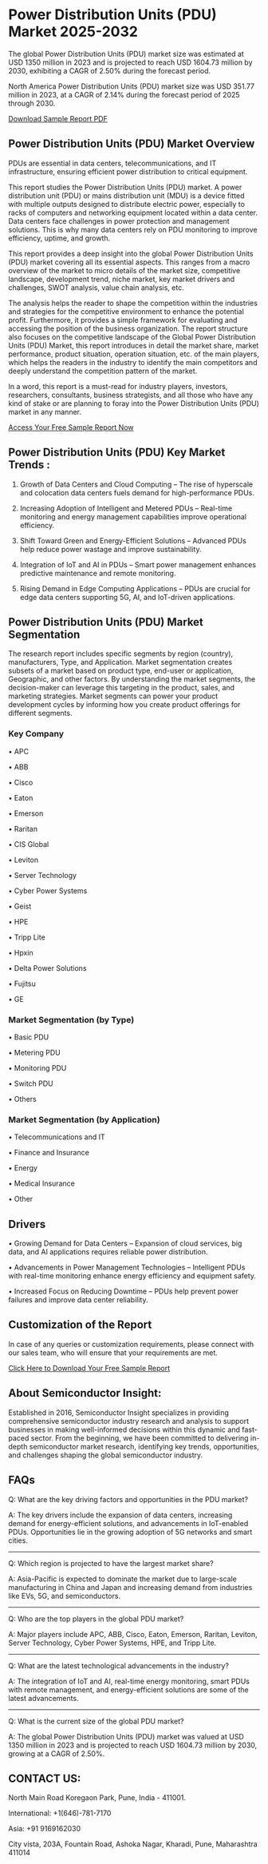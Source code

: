 <h1>Power Distribution Units (PDU) Market 2025-2032</h1>

The global Power Distribution Units (PDU) market size was estimated at USD 1350 million in 2023 and is projected to reach USD 1604.73 million by 2030, exhibiting a CAGR of 2.50% during the forecast period.

North America Power Distribution Units (PDU) market size was USD 351.77 million in 2023, at a CAGR of 2.14% during the forecast period of 2025 through 2030.

[Download Sample Report PDF
](https://semiconductorinsight.com/download-sample-report/?product_id=82391)

<h2>Power Distribution Units (PDU) Market Overview</h2>

PDUs are essential in data centers, telecommunications, and IT infrastructure, ensuring efficient power distribution to critical equipment.

This report studies the Power Distribution Units (PDU) market. A power distribution unit (PDU) or mains distribution unit (MDU) is a device fitted with multiple outputs designed to distribute electric power, especially to racks of computers and networking equipment located within a data center. Data centers face challenges in power protection and management solutions. This is why many data centers rely on PDU monitoring to improve efficiency, uptime, and growth.

This report provides a deep insight into the global Power Distribution Units (PDU) market covering all its essential aspects. This ranges from a macro overview of the market to micro details of the market size, competitive landscape, development trend, niche market, key market drivers and challenges, SWOT analysis, value chain analysis, etc.

The analysis helps the reader to shape the competition within the industries and strategies for the competitive environment to enhance the potential profit. Furthermore, it provides a simple framework for evaluating and accessing the position of the business organization. The report structure also focuses on the competitive landscape of the Global Power Distribution Units (PDU) Market, this report introduces in detail the market share, market performance, product situation, operation situation, etc. of the main players, which helps the readers in the industry to identify the main competitors and deeply understand the competition pattern of the market.

In a word, this report is a must-read for industry players, investors, researchers, consultants, business strategists, and all those who have any kind of stake or are planning to foray into the Power Distribution Units (PDU) market in any manner.



[Access Your Free Sample Report Now
](https://semiconductorinsight.com/download-sample-report/?product_id=82391)


<h2>Power Distribution Units (PDU) Key Market Trends  :</h2>

1.	Growth of Data Centers and Cloud Computing – The rise of hyperscale and colocation data centers fuels demand for high-performance PDUs.


2.	Increasing Adoption of Intelligent and Metered PDUs – Real-time monitoring and energy management capabilities improve operational efficiency.

3.	Shift Toward Green and Energy-Efficient Solutions – Advanced PDUs help reduce power wastage and improve sustainability.

4.	Integration of IoT and AI in PDUs – Smart power management enhances predictive maintenance and remote monitoring.

5.	Rising Demand in Edge Computing Applications – PDUs are crucial for edge data centers supporting 5G, AI, and IoT-driven applications.



<h2>Power Distribution Units (PDU) Market Segmentation</h2>

The research report includes specific segments by region (country), manufacturers, Type, and Application. Market segmentation creates subsets of a market based on product type, end-user or application, Geographic, and other factors. By understanding the market segments, the decision-maker can leverage this targeting in the product, sales, and marketing strategies. Market segments can power your product development cycles by informing how you create product offerings for different segments.

<h3>Key Company</h3>

•	APC

•	ABB

•	Cisco

•	Eaton

•	Emerson

•	Raritan

•	CIS Global

•	Leviton

•	Server Technology

•	Cyber Power Systems

•	Geist

•	HPE

•	Tripp Lite

•	Hpxin

•	Delta Power Solutions

•	Fujitsu

•	GE

<h3>Market Segmentation (by Type)</h3>

•	Basic PDU

•	Metering PDU

•	Monitoring PDU

•	Switch PDU

•	Others

<h3>Market Segmentation (by Application)</h3>

•	Telecommunications and IT

•	Finance and Insurance

•	Energy

•	Medical Insurance

•	Other

<h2>Drivers</h2>

•	Growing Demand for Data Centers – Expansion of cloud services, big data, and AI applications requires reliable power distribution.


•	Advancements in Power Management Technologies – Intelligent PDUs with real-time monitoring enhance energy efficiency and equipment safety.

•	Increased Focus on Reducing Downtime – PDUs help prevent power failures and improve data center reliability.


<h2>Customization of the Report</h2>

In case of any queries or customization requirements, please connect with our sales team, who will ensure that your requirements are met.



[Click Here to Download Your Free Sample Report 
](https://semiconductorinsight.com/download-sample-report/?product_id=82391)

<h2>About Semiconductor Insight:</h2>

Established in 2016, Semiconductor Insight specializes in providing comprehensive semiconductor industry research and analysis to support businesses in making well-informed decisions within this dynamic and fast-paced sector. From the beginning, we have been committed to delivering in-depth semiconductor market research, identifying key trends, opportunities, and challenges shaping the global semiconductor industry.

<h2>FAQs</h2>

Q: What are the key driving factors and opportunities in the PDU market?

A: The key drivers include the expansion of data centers, increasing demand for energy-efficient solutions, and advancements in IoT-enabled PDUs. Opportunities lie in the growing adoption of 5G networks and smart cities.

________________________________________

Q: Which region is projected to have the largest market share?

A: Asia-Pacific is expected to dominate the market due to large-scale manufacturing in China and Japan and increasing demand from industries like EVs, 5G, and semiconductors.

________________________________________

Q: Who are the top players in the global PDU market?

A: Major players include APC, ABB, Cisco, Eaton, Emerson, Raritan, Leviton, Server Technology, Cyber Power Systems, HPE, and Tripp Lite.

________________________________________

Q: What are the latest technological advancements in the industry?

A: The integration of IoT and AI, real-time energy monitoring, smart PDUs with remote management, and energy-efficient solutions are some of the latest advancements.

________________________________________

Q: What is the current size of the global PDU market?

A: The global Power Distribution Units (PDU) market was valued at USD 1350 million in 2023 and is projected to reach USD 1604.73 million by 2030, growing at a CAGR of 2.50%.



<h2>CONTACT US:</h2>

North Main Road Koregaon Park, Pune, India - 411001.

International: +1(646)-781-7170

Asia: +91 9169162030



City vista, 203A, Fountain Road, Ashoka Nagar, Kharadi, Pune, Maharashtra 411014



